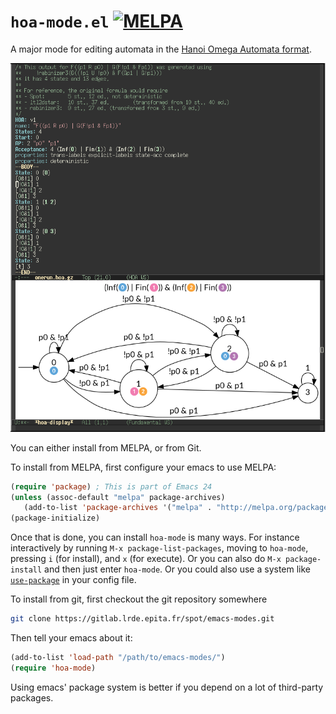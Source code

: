 # `hoa-mode.el` [![MELPA](http://melpa.org/packages/hoa-mode-badge.svg)](http://melpa.org/#/hoa-mode)

A major mode for editing automata in the [Hanoi Omega Automata
format](http://adl.github.io/hoaf/).

![screenshot](hoa-mode.png)

You can either install from MELPA, or from Git.

To install from MELPA, first configure your emacs to use MELPA:

```lisp
(require 'package) ; This is part of Emacs 24
(unless (assoc-default "melpa" package-archives)
   (add-to-list 'package-archives '("melpa" . "http://melpa.org/packages/") t))
(package-initialize)
```

Once that is done, you can install `hoa-mode` is many ways.  For
instance interactively by running `M-x package-list-packages`, moving
to `hoa-mode`, pressing `i` (for install), and `x` (for execute).  Or
you can also do `M-x package-install` and then just enter `hoa-mode`.
Or you could also use a system like
[`use-package`](https://github.com/jwiegley/use-package) in your
config file.

To install from git, first checkout the git repository somewhere

```sh
git clone https://gitlab.lrde.epita.fr/spot/emacs-modes.git
```

Then tell your emacs about it:

```lisp
(add-to-list 'load-path "/path/to/emacs-modes/")
(require 'hoa-mode)
```

Using emacs' package system is better if you depend on a lot of
third-party packages.
